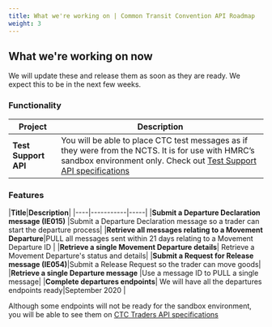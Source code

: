 ```yaml
---
title: What we're working on | Common Transit Convention API Roadmap
weight: 3
---
```


## What we're working on now

We will update these and release them as soon as they are ready. We expect this to be in the next few weeks. 

### Functionality

| **Project** |**Description** |
|------|-------------|
|**Test Support API**| You will be able to place CTC test messages as if they were from the NCTS. It is for use with HMRC’s sandbox environment only. Check out [Test Support API specifications](https://developer.service.hmrc.gov.uk/api-documentation/docs/api/service/common-transit-convention-traders/1.0)

### Features

|**Title**|**Description**|
|----|-----------|-----|
|**Submit  a Departure Declaration message (IE015)** |Submit a Departure Declaration message so a trader can start the departure process|
|**Retrieve all messages relating to a Movement Departure**|PULL all messages sent within 21 days relating to a Movement Departure ID |
|**Retrieve a single Movement Departure details**| Retrieve a Movement Departure's status and details|
|**Submit a Request for Release message (IE054)**|Submit a Release Request so the trader can move goods|
|**Retrieve a single Departure message** |Use a message ID to PULL a single message|
|**Complete departures endpoints**| We will have all the departures endpoints ready|September 2020 |


Although some endpoints will not be ready for the sandbox environment, you will be able to see them on [CTC Traders API specifications](https://developer.service.hmrc.gov.uk/api-documentation/docs/api/service/common-transit-convention-traders/1.0)
